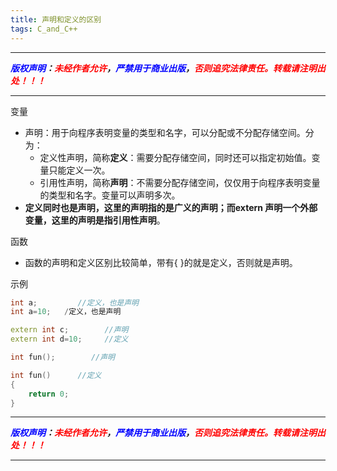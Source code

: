 ```yaml
---
title: 声明和定义的区别
tags: C_and_C++
---
```


------

***<font color=blue>版权声明</font>：<font color=red>未经作者允许</font>，<font color=blue>严禁用于商业出版</font>，<font color=red>否则追究法律责任。转载请注明出处！！！</font>***

------
变量
* 声明：用于向程序表明变量的类型和名字，可以分配或不分配存储空间。分为：
  * 定义性声明，简称**定义**：需要分配存储空间，同时还可以指定初始值。变量只能定义一次。
  * 引用性声明，简称**声明**：不需要分配存储空间，仅仅用于向程序表明变量的类型和名字。变量可以声明多次。
 * **定义同时也是声明，这里的声明指的是广义的声明；而extern 声明一个外部变量，这里的声明是指引用性声明**。
  	 
函数
*  函数的声明和定义区别比较简单，带有{ }的就是定义，否则就是声明。

示例
```cpp
int a;         //定义，也是声明
int a=10;   /定义，也是声明

extern int c;        //声明
extern int d=10;     //定义

int fun();        //声明

int fun()      //定义
{
	return 0;
}
```

------

***<font color=blue>版权声明</font>：<font color=red>未经作者允许</font>，<font color=blue>严禁用于商业出版</font>，<font color=red>否则追究法律责任。转载请注明出处！！！</font>***

------